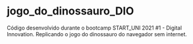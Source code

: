# jogo_do_dinossauro_DIO
Código desenvolvido durante o bootcamp START_UNI 2021 #1 - Digital Innovation. Replicando o jogo do dinossauro do navegador sem internet.
